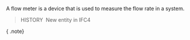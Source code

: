A flow meter is a device that is used to measure the flow rate in a system.

> HISTORY&nbsp; New entity in IFC4

{ .note}
>

